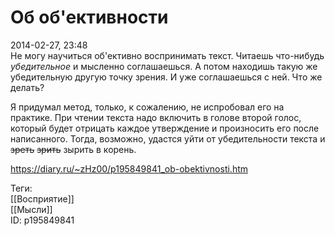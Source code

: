 Об об'ективности
=================

   
 2014-02-27, 23:48   
  Не могу научиться об'ективно воспринимать текст. Читаешь что-нибудь  *убедительное*  и мысленно соглашаешься. А потом находишь такую же убедительную другую точку зрения. И уже соглашаешься с ней. Что же делать?   
   
 Я придумал метод, только, к сожалению, не испробовал его на практике. При чтении текста надо включить в голове второй голос, который будет отрицать каждое утверждение и произносить его после написанного. Тогда, возможно, удастся уйти от убедительности текста и  ~~зреть~~   ~~зрить~~  зырить в корень.   
    
 <https://diary.ru/~zHz00/p195849841_ob-obektivnosti.htm>   
   
 Теги:   
 [[Восприятие]]   
 [[Мысли]]   
 ID: p195849841